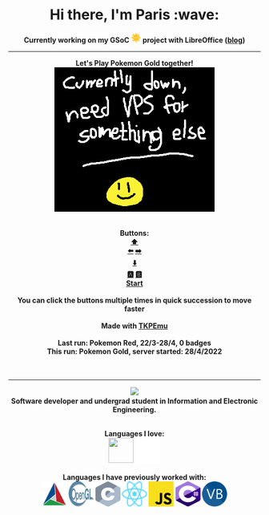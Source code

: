 <p>
  <h1 align="center"><b>Hi there, I'm Paris :wave:</h1>
</p>
<p align="center">
Currently working on my GSoC
<img src="./gsoc.svg" width=20 height=20 />
 project with LibreOffice (<a href="https://offtkpgsoc.blogspot.com/">blog</a>)
</p>

----

<p align="center">
  Let's Play Pokemon Gold together!<br/> <!-- http://emulatorserv.vps.webdock.io:8080/screen.bmp -->
  <img src="./down.bmp" width=320 height=288/><br/>
</p>
<p align="center">
  <br/>Buttons: <br/>
  <a href="http://emulatorserv.vps.webdock.io:8080/p?action=1&callback=http://github.com/OFFTKP/">⬆️</a>
  <br/>
  <a href="http://emulatorserv.vps.webdock.io:8080/p?action=4&callback=http://github.com/OFFTKP/">⬅️</a>
  <a href="http://emulatorserv.vps.webdock.io:8080/p?action=2&callback=http://github.com/OFFTKP/">➡️</a>
  <br/>
  <a href="http://emulatorserv.vps.webdock.io:8080/p?action=3&callback=http://github.com/OFFTKP/">⬇️</a> <br/>
  <a href="http://emulatorserv.vps.webdock.io:8080/p?action=5&callback=http://github.com/OFFTKP/">🅰</a>
  <a href="http://emulatorserv.vps.webdock.io:8080/p?action=6&callback=http://github.com/OFFTKP/">🅱</a><br/>
  <a href="http://emulatorserv.vps.webdock.io:8080/p?action=7&callback=http://github.com/OFFTKP/">Start</a>
  <br/>
  <br/>
  You can click the buttons multiple times in quick succession to move faster
  <br/>
  <br/>
  Made with
  <a href="https://github.com/OFFTKP/TKPEmu">
    TKPEmu
  </a>
  <br/>
  <br>Last run: Pokemon Red, 22/3-28/4, 0 badges
  <br/>This run: Pokemon Gold, server started: 28/4/2022<br/>
  <br/><br/>
  
</p>

---
<p align="center">
  <img src="https://komarev.com/ghpvc/?username=offtkp&color=gray"/>
  <br/>Software developer and undergrad student in Information and Electronic Engineering.</p>
<p align="center">
  <br/>Languages I love:<br/>
  <img width="50" height="50" src="https://isocpp.org/assets/images/cpp_logo.png"/>
  <img width="50" height="50" src="go-logo-white.svg"/>
  <br/>
  <br/>Languages I have previously worked with:<br/>
  <img width="50" height="50" src="cmake.png"/>
  <img width="50" height="50" src="Opengl-logo.svg"/>
  <img width="50" height="50" src="c-icon.svg"/>
  <img width="50" height="50" src="React-icon.svg"/>
  <img width="50" height="50" src="js-icon.svg"/>
  <img width="50" height="50" src="csharp.svg"/>
  <img width="50" height="50" src="vb-icon.svg"/>
</p>

